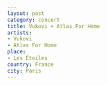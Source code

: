 ```yaml
---
layout: post
category: concert
title: Vukovi + Atlas For Home
artists: 
- Vukovi
- Atlas For Home
place: 
- Les Étoiles
country: France
city: Paris
---
```


